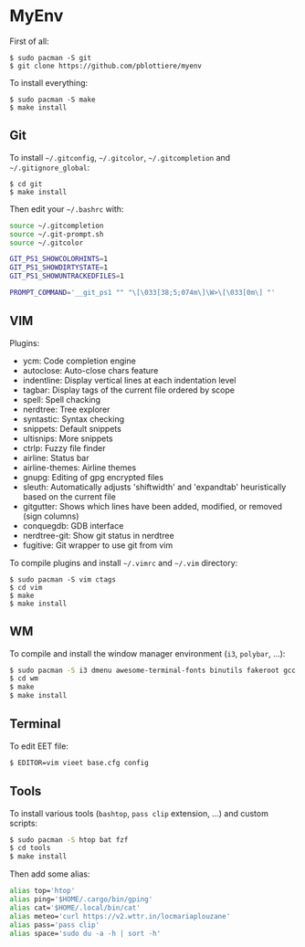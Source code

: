 # MyEnv

First of all:

````
$ sudo pacman -S git
$ git clone https://github.com/pblottiere/myenv
````

To install everything:

````
$ sudo pacman -S make
$ make install
````

## Git

To install `~/.gitconfig`, `~/.gitcolor`, `~/.gitcompletion` and
`~/.gitignore_global`:

````
$ cd git
$ make install
````

Then edit your `~/.bashrc` with:

```` bash
source ~/.gitcompletion
source ~/.git-prompt.sh
source ~/.gitcolor

GIT_PS1_SHOWCOLORHINTS=1
GIT_PS1_SHOWDIRTYSTATE=1
GIT_PS1_SHOWUNTRACKEDFILES=1

PROMPT_COMMAND='__git_ps1 "" "\[\033[38;5;074m\]\W>\[\033[0m\] "'
````

## VIM

Plugins:
- ycm: Code completion engine
- autoclose: Auto-close chars feature
- indentline: Display vertical lines at each indentation level
- tagbar: Display tags of the current file ordered by scope
- spell: Spell chacking
- nerdtree: Tree explorer
- syntastic: Syntax checking
- snippets: Default snippets
- ultisnips: More snippets
- ctrlp: Fuzzy file finder
- airline: Status bar
- airline-themes: Airline themes
- gnupg: Editing of gpg encrypted files
- sleuth: Automatically adjusts 'shiftwidth' and 'expandtab' heuristically based on the current file
- gitgutter: Shows which lines have been added, modified, or removed (sign columns)
- conquegdb: GDB interface
- nerdtree-git: Show git status in nerdtree
- fugitive: Git wrapper to use git from vim

To compile plugins and install `~/.vimrc` and `~/.vim` directory:

````
$ sudo pacman -S vim ctags
$ cd vim
$ make
$ make install
````

## WM

To compile and install the window manager environment (`i3`, `polybar`, ...):

```` bash
$ sudo pacman -S i3 dmenu awesome-terminal-fonts binutils fakeroot gcc pkg-config
$ cd wm
$ make
$ make install
````

## Terminal

To edit EET file:

```` bash
$ EDITOR=vim vieet base.cfg config
````

## Tools

To install various tools (`bashtop`, `pass clip` extension, ...) and custom
scripts:

```` bash
$ sudo pacman -S htop bat fzf
$ cd tools
$ make install
````

Then add some alias:

```` bash
alias top='htop'
alias ping='$HOME/.cargo/bin/gping'
alias cat='$HOME/.local/bin/cat'
alias meteo='curl https://v2.wttr.in/locmariaplouzane'
alias pass='pass clip'
alias space='sudo du -a -h | sort -h'
````
